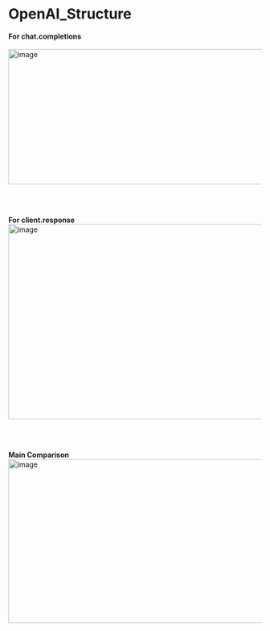 # OpenAI_Structure

**For chat.completions**<br>
<br>
<img width="646" height="269" alt="image" src="https://github.com/user-attachments/assets/6c7b2086-ed9b-4b1d-9c51-258157253b17" />

<br><br>

**For client.response**  <br>
<img width="531" height="388" alt="image" src="https://github.com/user-attachments/assets/15626a8f-30e1-4598-90d4-d2e06503b2ef" />

<br> <br>

**Main Comparison**<br>
<img width="832" height="326" alt="image" src="https://github.com/user-attachments/assets/62da08c4-1066-4c5f-88ba-3ec0d4df244a" />

